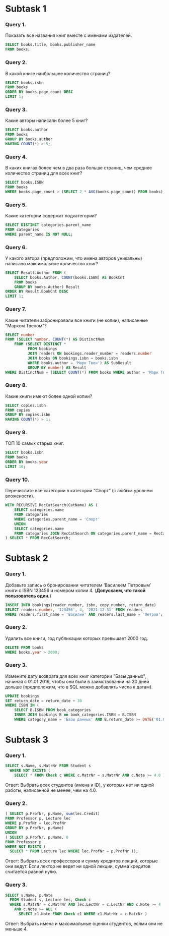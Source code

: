 # Subtask 1
### Query 1.
Показать все названия книг вместе с именами издателей.
```sql
SELECT books.title, books.publisher_name
FROM books;
```

### Query 2.
В какой книге наибольшее количество страниц?
```sql
SELECT books.isbn
FROM books
ORDER BY books.page_count DESC
LIMIT 1;
```

### Query 3.
Какие авторы написали более 5 книг?
```sql
SELECT books.author
FROM books
GROUP BY books.author
HAVING COUNT(*) > 5;
```

### Query 4.
В каких книгах более чем в два раза больше страниц, чем среднее количество страниц для всех книг?
```sql
SELECT books.ISBN
FROM books
WHERE books.page_count > (SELECT 2 * AVG(books.page_count) FROM books);
```

### Query 5.
Какие категории содержат подкатегории?
```sql
SELECT DISTINCT categories.parent_name
FROM categories
WHERE parent_name IS NOT NULL;
```

### Query 6.
У какого автора (предположим, что имена авторов уникальны) написано максимальное количество книг?
```sql
SELECT Result.Author FROM (
	SELECT books.Author, COUNT(books.ISBN) AS BookCnt
	FROM books
	GROUP BY books.Author) Result
ORDER BY Result.BookCnt DESC
LIMIT 1;
```

### Query 7.
Какие читатели забронировали все книги (не копии), написанные "Марком Твеном"?
```sql
SELECT number
FROM (SELECT number, COUNT(*) AS DistinctNum
    FROM (SELECT DISTINCT *
          FROM bookings
          JOIN readers ON bookings.reader_number = readers.number
          JOIN books ON bookings.isbn = books.isbn
          WHERE books.author = 'Марк Твен') AS SubResult
          GROUP BY number) AS Result
WHERE DistinctNum = (SELECT COUNT(*) FROM books WHERE author = 'Марк Твен');
```

### Query 8.
Какие книги имеют более одной копии?
```sql
SELECT copies.isbn
FROM copies
GROUP BY copies.isbn
HAVING COUNT(*) > 1;
```

### Query 9.
ТОП 10 самых старых книг.
```sql
SELECT books.isbn
FROM books
ORDER BY books.year
LIMIT 10;
```

### Query 10.
Перечислите все категории в категории “Спорт” (с любым уровнем вложености).
```sql
WITH RECURSIVE RecCatSearch(CatName) AS (
    SELECT categories.name
    FROM categories
    WHERE categories.parent_name = 'Спорт'
    UNION
    SELECT categories.name
    FROM categories JOIN RecCatSearch ON categories.parent_name = RecCatSearch.CatName
) SELECT * FROM RecCatSearch;
```

# Subtask 2
### Query 1.
Добавьте запись о бронировании читателем ‘Василеем Петровым’ книги с ISBN 123456 и номером копии 4.
(**Допускаем, что такой пользователь один.**)
```sql
INSERT INTO bookings(reader_number, isbn, copy_number, return_date)
SELECT readers.number, '123456', 4, '2021-12-31' FROM readers
WHERE readers.first_name = 'Василий' AND readers.last_name = 'Петров';
```

### Query 2.
Удалить все книги, год публикации которых превышает 2000 год.
```sql
DELETE FROM books
WHERE books.year > 2000;
```

### Query 3.
Измените дату возврата для всех книг категории "Базы данных", начиная с 01.01.2016, чтобы они были в заимствовании на 30 дней дольше (предположим, что в SQL можно добавлять числа к датам).
```sql
UPDATE bookings
SET return_date = return_date + 30
WHERE ISBN IN (
    SELECT B.ISBN FROM book_categories
    INNER JOIN bookings B on book_categories.ISBN = B.ISBN
    WHERE category_name = 'Базы данных' AND B.return_date >= DATE('01.01.2016'))
```

# Subtask 3
### Query 1.
```sql
SELECT s.Name, s.MatrNr FROM Student s 
  WHERE NOT EXISTS ( 
    SELECT * FROM Check c WHERE c.MatrNr = s.MatrNr AND c.Note >= 4.0 ) ; 
```
Ответ: Выбрать всех студентов (имена и ID), у которых нет ни одной работы, написанной не менее, чем на 4.0.

### Query 2.
```sql
( SELECT p.ProfNr, p.Name, sum(lec.Credit) 
FROM Professor p, Lecture lec 
WHERE p.ProfNr = lec.ProfNr
GROUP BY p.ProfNr, p.Name)
UNION
( SELECT p.ProfNr, p.Name, 0 
FROM Professor p
WHERE NOT EXISTS ( 
  SELECT * FROM Lecture lec WHERE lec.ProfNr = p.ProfNr )); 
```
Ответ: Выбрать всех профессоров и сумму кредитов лекций, которые они ведут. Если лектор не ведет ни одной лекции, сумма кредитов считается равной нулю.

### Query 3.
```sql
SELECT s.Name, p.Note
  FROM Student s, Lecture lec, Check c
  WHERE s.MatrNr = c.MatrNr AND lec.LectNr = c.LectNr AND c.Note >= 4 
    AND c.Note >= ALL ( 
      SELECT c1.Note FROM Check c1 WHERE c1.MatrNr = c.MatrNr ) 
```
Ответ: Выбрать имена и максимальные оценки студентов, еслми они не меньше 4.
